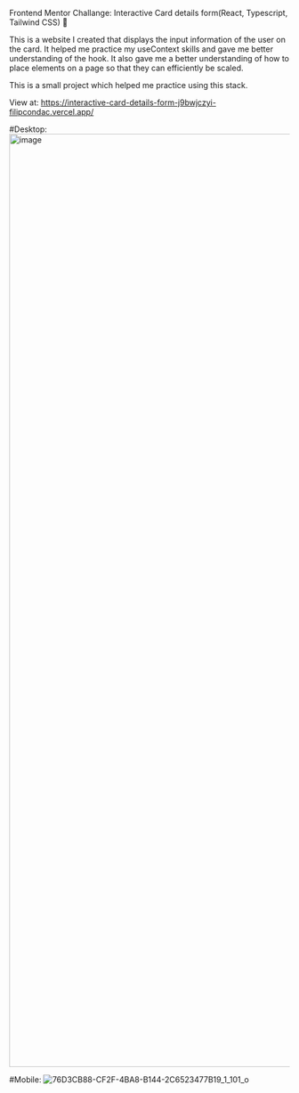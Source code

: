 Frontend Mentor Challange: Interactive Card details form(React, Typescript, Tailwind CSS) 🧨

This is a website I created that displays the input information of the user on the card. It helped me practice my useContext skills and gave me better understanding of the hook. It also gave me a better understanding of how to place elements on a page so that they can efficiently be scaled.

This is a small project which helped me practice using this stack.

View at: https://interactive-card-details-form-j9bwjczyi-filipcondac.vercel.app/

#Desktop:
<img width="1676" alt="image" src="https://user-images.githubusercontent.com/55697885/232475828-85435540-cfea-42a6-a4cc-7489762c47bb.png">

#Mobile:
![76D3CB88-CF2F-4BA8-B144-2C6523477B19_1_101_o](https://user-images.githubusercontent.com/55697885/232476328-411b24ff-efd3-4b97-b0d8-a328387a7caa.jpeg)


